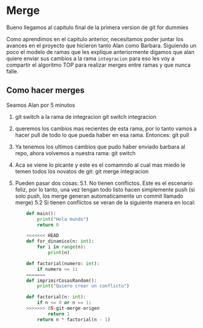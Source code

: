 # Merge

Bueno llegamos al capitulo final de la primera version de git for dummies 

Como aprendimos en el capitulo anterior, necesitamos poder juntar los avances en el proyecto que hicieron tanto Alan como Barbara. Siguiendo un poco el modelo de ramas que les explique anteriormente digamos que alan quiere enviar sus cambios a la rama `integracion` para eso les voy a compartir el algoritmo TOP para realizar merges entre ramas y que nunca falle.

## Como hacer merges

Seamos Alan por 5 minutos 

1. git switch a la rama de integracion 
            git switch integracion 
2. queremos los cambios mas recientes de esta rama, por lo tanto vamos a hacer pull de todo lo que pueda haber en esa rama. Entonces:
            git pull
3. Ya tenemos los ultimos cambios que pudo haber enviado barbara al repo, ahora volvemos a nuestra rama:
            git switch <rama de alan>
4. Aca se viene lo picante y este es el comamndo al cual mas miedo le temen todos los novatos de git:
            git merge integracion
5. Pueden pasar dos cosas:
    5.1.  No tienen conflictos. Este es el escenario feliz, por lo tanto, una vez tengan todo listo hacen simplemente push (si solo push, los merge generan automaticamente un commit llamado merge)
    5.2 Si tienen conflictos se veran de la siguiente manera en local: 
        
    ```python
        def main(): 
            print("Hola mundo")
            return 0

        <<<<<<< HEAD
        def for_dinamico(n: int):
            for i in range(n): 
                print(n)

        def factorial(numero: int):
            if numero <= 1: 
        =======
        def imprimirCosasRandom():
            print("Quiero crear un conflicto")

        def factorial(n: int):
            if n <= 0 or n == 1:
        >>>>>>> 05-git-merge-origen
                return 1
            return n * factorial(n - 1)
    ```
